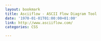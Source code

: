 ```yaml
---
layout: bookmark
title: Asciiflow - ASCII Flow Diagram Tool
date: '1970-01-01T01:00:00+01:00'
link: http://www.asciiflow.com/
categories: CSS

---
```

